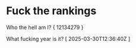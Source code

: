 # Fuck the rankings

Who the hell am I?
{ 12134279 }

What fucking year is it?
[ 2025-03-30T12:36:40Z ]

